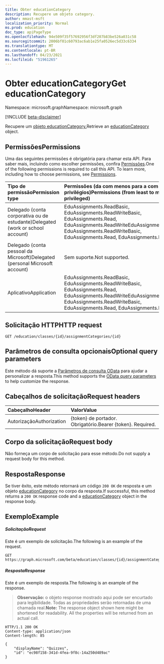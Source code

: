 ```yaml
---
title: Obter educationCategory
description: Recupere um objeto category.
author: mmast-msft
localization_priority: Normal
ms.prod: education
doc_type: apiPageType
ms.openlocfilehash: 94e509f35f57692956f3df207b83be526a031c58
ms.sourcegitcommit: 2006bf01c60793ac6ab1e25fa0526ec5d33c6334
ms.translationtype: MT
ms.contentlocale: pt-BR
ms.lasthandoff: 04/23/2021
ms.locfileid: "51961265"
---
```

# <a name="get-educationcategory"></a><span data-ttu-id="d4f8d-103">Obter educationCategory</span><span class="sxs-lookup"><span data-stu-id="d4f8d-103">Get educationCategory</span></span>

<span data-ttu-id="d4f8d-104">Namespace: microsoft.graph</span><span class="sxs-lookup"><span data-stu-id="d4f8d-104">Namespace: microsoft.graph</span></span>

[!INCLUDE [beta-disclaimer](../../includes/beta-disclaimer.md)]

<span data-ttu-id="d4f8d-105">Recupere um [objeto educationCategory.](../resources/educationcategory.md)</span><span class="sxs-lookup"><span data-stu-id="d4f8d-105">Retrieve an [educationCategory](../resources/educationcategory.md) object.</span></span>

## <a name="permissions"></a><span data-ttu-id="d4f8d-106">Permissões</span><span class="sxs-lookup"><span data-stu-id="d4f8d-106">Permissions</span></span>

<span data-ttu-id="d4f8d-p101">Uma das seguintes permissões é obrigatória para chamar esta API. Para saber mais, incluindo como escolher permissões, confira [Permissões](/graph/permissions-reference).</span><span class="sxs-lookup"><span data-stu-id="d4f8d-p101">One of the following permissions is required to call this API. To learn more, including how to choose permissions, see [Permissions](/graph/permissions-reference).</span></span>

| <span data-ttu-id="d4f8d-109">Tipo de permissão</span><span class="sxs-lookup"><span data-stu-id="d4f8d-109">Permission type</span></span>                        | <span data-ttu-id="d4f8d-110">Permissões (da com menos para a com mais privilégios)</span><span class="sxs-lookup"><span data-stu-id="d4f8d-110">Permissions (from least to most privileged)</span></span>                                                            |
| :------------------------------------- | :----------------------------------------------------------------------------------------------------- |
| <span data-ttu-id="d4f8d-111">Delegado (conta corporativa ou de estudante)</span><span class="sxs-lookup"><span data-stu-id="d4f8d-111">Delegated (work or school account)</span></span>     | <span data-ttu-id="d4f8d-112">EduAssignments.ReadBasic, EduAssignments.ReadWriteBasic, EduAssignments.Read, EduAssignments.ReadWrite</span><span class="sxs-lookup"><span data-stu-id="d4f8d-112">EduAssignments.ReadBasic, EduAssignments.ReadWriteBasic, EduAssignments.Read, EduAssignments.ReadWrite</span></span> |
| <span data-ttu-id="d4f8d-113">Delegado (conta pessoal da Microsoft)</span><span class="sxs-lookup"><span data-stu-id="d4f8d-113">Delegated (personal Microsoft account)</span></span> | <span data-ttu-id="d4f8d-114">Sem suporte.</span><span class="sxs-lookup"><span data-stu-id="d4f8d-114">Not supported.</span></span>                                                                                         |
| <span data-ttu-id="d4f8d-115">Aplicativo</span><span class="sxs-lookup"><span data-stu-id="d4f8d-115">Application</span></span>                            | <span data-ttu-id="d4f8d-116">EduAssignments.ReadBasic, EduAssignments.ReadWriteBasic, EduAssignments.Read, EduAssignments.ReadWrite</span><span class="sxs-lookup"><span data-stu-id="d4f8d-116">EduAssignments.ReadBasic, EduAssignments.ReadWriteBasic, EduAssignments.Read, EduAssignments.ReadWrite</span></span> |

## <a name="http-request"></a><span data-ttu-id="d4f8d-117">Solicitação HTTP</span><span class="sxs-lookup"><span data-stu-id="d4f8d-117">HTTP request</span></span>

<!-- { "blockType": "ignored" } -->
```http
GET /education/classes/{id}/assignmentCategories/{id}
```

## <a name="optional-query-parameters"></a><span data-ttu-id="d4f8d-118">Parâmetros de consulta opcionais</span><span class="sxs-lookup"><span data-stu-id="d4f8d-118">Optional query parameters</span></span>

<span data-ttu-id="d4f8d-119">Este método dá suporte a [Parâmetros de consulta OData](/graph/query-parameters) para ajudar a personalizar a resposta.</span><span class="sxs-lookup"><span data-stu-id="d4f8d-119">This method supports the [OData query parameters](/graph/query-parameters) to help customize the response.</span></span>

## <a name="request-headers"></a><span data-ttu-id="d4f8d-120">Cabeçalhos de solicitação</span><span class="sxs-lookup"><span data-stu-id="d4f8d-120">Request headers</span></span>
| <span data-ttu-id="d4f8d-121">Cabeçalho</span><span class="sxs-lookup"><span data-stu-id="d4f8d-121">Header</span></span>        | <span data-ttu-id="d4f8d-122">Valor</span><span class="sxs-lookup"><span data-stu-id="d4f8d-122">Value</span></span>                     |
| :------------ | :------------------------ |
| <span data-ttu-id="d4f8d-123">Autorização</span><span class="sxs-lookup"><span data-stu-id="d4f8d-123">Authorization</span></span> | <span data-ttu-id="d4f8d-p102">{token} de portador. Obrigatório.</span><span class="sxs-lookup"><span data-stu-id="d4f8d-p102">Bearer {token}. Required.</span></span> |

## <a name="request-body"></a><span data-ttu-id="d4f8d-126">Corpo da solicitação</span><span class="sxs-lookup"><span data-stu-id="d4f8d-126">Request body</span></span>

<span data-ttu-id="d4f8d-127">Não forneça um corpo de solicitação para esse método.</span><span class="sxs-lookup"><span data-stu-id="d4f8d-127">Do not supply a request body for this method.</span></span>

## <a name="response"></a><span data-ttu-id="d4f8d-128">Resposta</span><span class="sxs-lookup"><span data-stu-id="d4f8d-128">Response</span></span>

<span data-ttu-id="d4f8d-129">Se tiver êxito, este método retornará um código `200 OK` de resposta e um objeto [educationCategory](../resources/educationcategory.md) no corpo da resposta.</span><span class="sxs-lookup"><span data-stu-id="d4f8d-129">If successful, this method returns a `200 OK` response code and a [educationCategory](../resources/educationcategory.md) object in the response body.</span></span>

## <a name="example"></a><span data-ttu-id="d4f8d-130">Exemplo</span><span class="sxs-lookup"><span data-stu-id="d4f8d-130">Example</span></span>

##### <a name="request"></a><span data-ttu-id="d4f8d-131">Solicitação</span><span class="sxs-lookup"><span data-stu-id="d4f8d-131">Request</span></span>

<span data-ttu-id="d4f8d-132">Este é um exemplo de solicitação.</span><span class="sxs-lookup"><span data-stu-id="d4f8d-132">The following is an example of the request.</span></span>
<!-- {
  "blockType": "ignored",
  "name": "get_assignments"
}-->

```http
GET https://graph.microsoft.com/beta/education/classes/{id}/assignmentCategories/{id}
```

##### <a name="response"></a><span data-ttu-id="d4f8d-133">Resposta</span><span class="sxs-lookup"><span data-stu-id="d4f8d-133">Response</span></span>

<span data-ttu-id="d4f8d-134">Este é um exemplo de resposta.</span><span class="sxs-lookup"><span data-stu-id="d4f8d-134">The following is an example of the response.</span></span>

><span data-ttu-id="d4f8d-p103">**Observação:** o objeto response mostrado aqui pode ser encurtado para legibilidade. Todas as propriedades serão retornadas de uma chamada real.</span><span class="sxs-lookup"><span data-stu-id="d4f8d-p103">**Note:** The response object shown here might be shortened for readability. All the properties will be returned from an actual call.</span></span>

<!-- {
  "blockType": "ignored",
  "truncated": true,
  "@odata.type": "microsoft.graph.educationCategory",
  "isCollection": false
} -->

```http
HTTP/1.1 200 OK
Content-type: application/json
Content-length: 85

{
    "displayName": "Quizzes",
    "id": "ec98f158-341d-4fea-9f8c-14a250d489ac"
}
```

<!-- uuid: 8fcb5dbc-d5aa-4681-8e31-b001d5168d79
2015-10-25 14:57:30 UTC -->
<!--
{
  "type": "#page.annotation",
  "description": "Get category",
  "keywords": "",
  "section": "documentation",
  "tocPath": "",
  "suppressions": []
}
-->